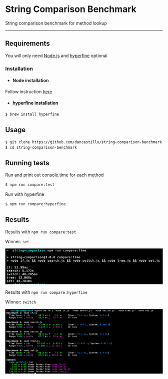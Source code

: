 # String Comparison Benchmark

String comparison benchmark for method lookup

---

## Requirements

You will only need [Node.js](https://github.com/nodejs/node) and [hyperfine](https://github.com/sharkdp/hyperfine) optional

### Installation

- #### Node installation

Follow instruction [here](https://nodejs.org/en/download/package-manager)

- #### hyperfine installation

```bash
$ brew install hyperfine
```

## Usage

```bash
$ git clone https://github.com/dancastillo/string-comparison-benchmark
$ cd string-comparison-benchmark
```

## Running tests

Run and print out console.time for each method

```bash
$ npm run compare:test
```

Run with hyperfine

```bash
$ npm run compare:hyperfine
```

## Results

Results with `npm run compare:test`

Winner: `set`

![results-1](./assets/compare-time.png)

Results with `npm run compare:hyperfine`

Winner: `switch`

![results-1](./assets/compare-hyperfine.png)
